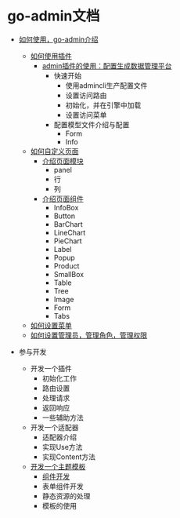 # go-admin文档

- [如何使用，go-admin介绍](https://github.com/chenhg5/go-admin/blob/master/docs/cn/instruction/instruction.md)
    - [如何使用插件](https://github.com/chenhg5/go-admin/blob/master/docs/cn/instruction/plugins/plugins.md)
        - [admin插件的使用：配置生成数据管理平台](https://github.com/chenhg5/go-admin/blob/master/docs/cn/instruction/plugins/admin.md)
            - 快速开始
                - 使用admincli生产配置文件
                - 设置访问路由
                - 初始化，并在引擎中加载
                - 设置访问菜单
            - 配置模型文件介绍与配置
                - Form
                - Info
    - [如何自定义页面](https://github.com/chenhg5/go-admin/blob/master/docs/cn/instruction/pages/pages.md)
        - [介绍页面模块](https://github.com/chenhg5/go-admin/blob/master/docs/cn/instruction/pages/modules.md)
            - panel
            - 行
            - 列
        - [介绍页面组件](https://github.com/chenhg5/go-admin/blob/master/docs/cn/instruction/pages/components.md)
            - InfoBox
            - Button
            - BarChart
            - LineChart
            - PieChart
            - Label
            - Popup
            - Product
            - SmallBox
            - Table
            - Tree
            - Image
            - Form
            - Tabs                                
    - [如何设置菜单](https://github.com/chenhg5/go-admin/blob/master/docs/cn/instruction/menus.md)
    - [如何设置管理员，管理角色，管理权限](https://github.com/chenhg5/go-admin/blob/master/docs/cn/instruction/rcba.md)
    
- 参与开发
    - 开发一个插件
        - 初始化工作
        - 路由设置
        - 处理请求
        - 返回响应
        - 一些辅助方法
    - 开发一个适配器
        - 适配器介绍
        - 实现Use方法
        - 实现Content方法
    - [开发一个主题模板](https://github.com/chenhg5/go-admin/blob/master/docs/cn/development/template/template.md)
        - [组件开发](https://github.com/chenhg5/go-admin/blob/master/docs/cn/development/template/components.md)
        - 表单组件开发
        - 静态资源的处理
        - 模板的使用